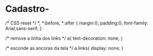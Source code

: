 # Cadastro-

/* CSS reset */
*, *:before, *:after { 
  margin:0;
  padding:0;
  font-family: Arial,sans-serif;
}
 
/* remove a linha dos links */
a{
  text-decoration: none;
}
 
/* esconde as ancoras da tela */
a.links{
  display: none;
}
